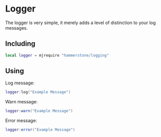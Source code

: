 # Logger

The logger is very simple, it merely adds a level of distinction to your log messages.

## Including

```lua
local logger = mjrequire "hammerstone/logging"
```

## Using

Log message:

```lua
logger:log("Example Message")
```

Warn message:

```lua
logger:warn("Example Message")
```

Error message:

```lua
logger:error("Example Message")
```